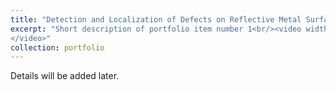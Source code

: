 ```yaml
---
title: "Detection and Localization of Defects on Reflective Metal Surface in Industrial Setting"
excerpt: "Short description of portfolio item number 1<br/><video width='500' height='300' controls='controls' src='/images/portfolio1.mp4'> Your browser does not support the HTML5 Video element.
</video>"
collection: portfolio
---
```

Details will be added later.
